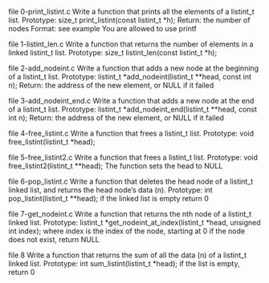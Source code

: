 file 0-print_listint.c Write a function that prints all the elements of a listint_t list.
Prototype: size_t print_listint(const listint_t *h);
Return: the number of nodes
Format: see example
You are allowed to use printf

file 1-listint_len.c  Write a function that returns the number of elements in a linked listint_t list.
Prototype: size_t listint_len(const listint_t *h);

file 2-add_nodeint.c Write a function that adds a new node at the beginning of a listint_t list.
Prototype: listint_t *add_nodeint(listint_t **head, const int n);
Return: the address of the new element, or NULL if it failed

file 3-add_nodeint_end.c Write a function that adds a new node at the end of a listint_t list.
Prototype: listint_t *add_nodeint_end(listint_t **head, const int n);
Return: the address of the new element, or NULL if it failed

file 4-free_listint.c  Write a function that frees a listint_t list.
Prototype: void free_listint(listint_t *head);

file 5-free_listint2.c Write a function that frees a listint_t list.
Prototype: void free_listint2(listint_t **head);
The function sets the head to NULL
 
file 6-pop_listint.c  Write a function that deletes the head node of a listint_t linked list, and returns the head node’s data (n).
Prototype: int pop_listint(listint_t **head);
if the linked list is empty return 0

file 7-get_nodeint.c  Write a function that returns the nth node of a listint_t linked list.
Prototype: listint_t *get_nodeint_at_index(listint_t *head, unsigned int index);
where index is the index of the node, starting at 0
if the node does not exist, return NULL

file 8	 Write a function that returns the sum of all the data (n) of a listint_t linked list.
Prototype: int sum_listint(listint_t *head);
if the list is empty, return 0



